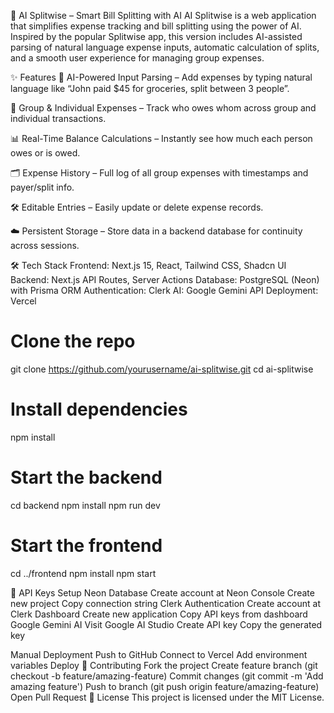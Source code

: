 💸 AI Splitwise – Smart Bill Splitting with AI
AI Splitwise is a web application that simplifies expense tracking and bill splitting using the power of AI. Inspired by the popular Splitwise app, this version includes AI-assisted parsing of natural language expense inputs, automatic calculation of splits, and a smooth user experience for managing group expenses.

✨ Features
🧠 AI-Powered Input Parsing – Add expenses by typing natural language like “John paid $45 for groceries, split between 3 people”.

👥 Group & Individual Expenses – Track who owes whom across group and individual transactions.

📊 Real-Time Balance Calculations – Instantly see how much each person owes or is owed.

🗂️ Expense History – Full log of all group expenses with timestamps and payer/split info.

🛠️ Editable Entries – Easily update or delete expense records.

☁️ Persistent Storage – Store data in a backend database for continuity across sessions.

🛠 Tech Stack
Frontend: Next.js 15, React, Tailwind CSS, Shadcn UI
Backend: Next.js API Routes, Server Actions
Database: PostgreSQL (Neon) with Prisma ORM
Authentication: Clerk
AI: Google Gemini API
Deployment: Vercel


# Clone the repo
git clone https://github.com/yourusername/ai-splitwise.git
cd ai-splitwise

# Install dependencies
npm install

# Start the backend
cd backend
npm install
npm run dev

# Start the frontend
cd ../frontend
npm install
npm start

🔑 API Keys Setup
Neon Database
Create account at Neon Console
Create new project
Copy connection string
Clerk Authentication
Create account at Clerk Dashboard
Create new application
Copy API keys from dashboard
Google Gemini AI
Visit Google AI Studio
Create API key
Copy the generated key

Manual Deployment
Push to GitHub
Connect to Vercel
Add environment variables
Deploy
🤝 Contributing
Fork the project
Create feature branch (git checkout -b feature/amazing-feature)
Commit changes (git commit -m 'Add amazing feature')
Push to branch (git push origin feature/amazing-feature)
Open Pull Request
📄 License
This project is licensed under the MIT License.









